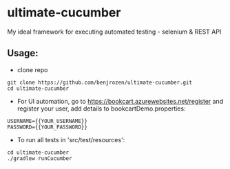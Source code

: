 # ultimate-cucumber
My ideal framework for executing automated testing - selenium &amp; REST API

## Usage:

* clone repo
```
git clone https://github.com/benjrozen/ultimate-cucumber.git
cd ultimate-cucumber
```
* For UI automation, go to https://bookcart.azurewebsites.net/register and register your user, add details to bookcartDemo.properties:

```
USERNAME={{YOUR_USERNAME}}
PASSWORD={{YOUR_PASSWORD}}
```
* To run all tests in 'src/test/resources':
```
cd ultimate-cucumber
./gradlew runCucumber
```
